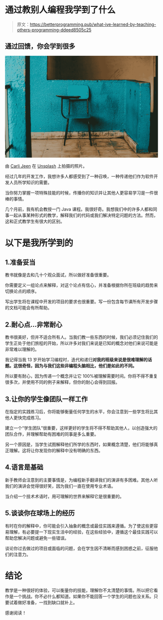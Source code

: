 # 通过教别人编程我学到了什么

> 原文：<https://betterprogramming.pub/what-ive-learned-by-teaching-others-programming-ddeed8505c25>

## 通过回馈，你会学到很多

![](img/53fc7a23c3ad2ab0a5c38dff60f0ddad.png)

由 [Carli Jeen](https://unsplash.com/@carlijeen?utm_source=unsplash&utm_medium=referral&utm_content=creditCopyText) 在 [Unsplash](https://unsplash.com/s/photos/teaching?utm_source=unsplash&utm_medium=referral&utm_content=creditCopyText) 上拍摄的照片。

经过几年的开发工作，我想许多人都感受到了一种召唤，一种传递他们作为软件开发人员所学知识的需要。

当你努力掌握一项特殊技能的时候，传播你的知识并让其他人更容易学习是一件很棒的事情。

几个月前，我有机会教授一门 Java 课程。我很好奇。我想我们中的许多人都和同事一起从事某种形式的教学，解释我们的代码或我们解决特定问题的方法。然而，这和正式教学生有很大的区别。

# 以下是我所学到的

## 1.准备妥当

教书就像是去和几十个观众面试，所以做好准备很重要。

你需要定义一组论点来解释，对这个论点有信心，并准备根据你所在班级的趋势来切换论点的顺序。

写出学生将在课程中开发的项目的要求也很重要。写一份包含每节课所有开发步骤的文档可能会有所帮助。

## 2.耐心点…非常耐心

教书很美好，但并不适合所有人。当我们教一些东西的时候，我们必须记住我们的学生正处于他们旅程的开始，所以许多对我们来说是已知的概念对他们来说可能是非常难以理解的。

我记得当我 13 岁开始学习编程时，迭代和递归**对我的班级来说是很难理解的话题。这很奇怪，因为与我们这些非编程头脑相比，他们是如此的不同。**

所以要有耐心，因为传递一个概念并让它 100%被理解需要时间。你将不得不重复很多次，并使用不同的例子来解释，但你的耐心会得到回报。

## 3.让你的学生像团队一样工作

在指定的实践练习后，你将能够衡量任何学生的水平，你会注意到一些学生将比其他人更快完成练习。

建立一个“学生团队”很重要，这样更好的学生将不得不帮助其他人，以创造强大的团队合作，并理解帮助有困难的同事是多么重要。

另一个原因是，当学生试图解释他们所学的东西时，如果概念清楚，他们将能够真正理解。这将让你发现你的解释中没有明确的东西。

## 4.语言是基础

新手教师会注意到的主要事情是，为编程新手翻译我们的演讲有多困难。其他人听我们的演讲会觉得很好笑，因为我们一直在使用专业术语。

当介绍一个技术术语时，用可理解的世界来解释它是很重要的。

## 5.谈谈你在球场上的经历

有时在你的解释中，你可能会引入抽象的概念或最佳实践来遵循。为了使这些更容易理解，有必要提一下现实生活中的经验，在这些经验中，遵循这个最佳实践可以帮助您解决问题或避免一些错误。

谈论你过去做过的项目或面临的问题，会在学生因不清晰而感到困惑之前，征服他们的注意力。

# 结论

教学是一种很好的体验，可以衡量你的技能，理解你不太清楚的事情。所以把它看作是一个挑战。你不必什么都知道。如果你不能回答一个学生的问题也没关系。只要试着做好准备，一找到缺口就补上。

感谢阅读！